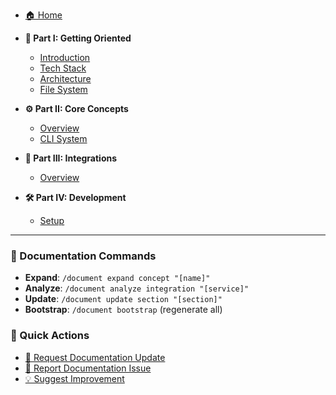 - [🏠 Home](README.md)

- **📖 Part I: Getting Oriented**
  - [Introduction](01-getting-oriented/01-introduction.md)
  - [Tech Stack](01-getting-oriented/02-tech-stack.md)
  - [Architecture](01-getting-oriented/03-architecture.md)
  - [File System](01-getting-oriented/04-file-system.md)

- **⚙️ Part II: Core Concepts**
  - [Overview](02-core-concepts/README.md)
  - [CLI System](02-core-concepts/01-cli-system.md)

- **🔌 Part III: Integrations**
  - [Overview](03-integrations/README.md)

- **🛠️ Part IV: Development**
  - [Setup](04-development/01-setup.md)

---

### 🔄 Documentation Commands

- **Expand**: `/document expand concept "[name]"`
- **Analyze**: `/document analyze integration "[service]"`
- **Update**: `/document update section "[section]"`
- **Bootstrap**: `/document bootstrap` (regenerate all)

### 🎯 Quick Actions

- [📝 Request Documentation Update](https://github.com/denniswebb/documind/issues/new?title=Documentation%20Request)
- [🐛 Report Documentation Issue](https://github.com/denniswebb/documind/issues/new?title=Documentation%20Issue)
- [💡 Suggest Improvement](https://github.com/denniswebb/documind/issues/new?title=Documentation%20Improvement)